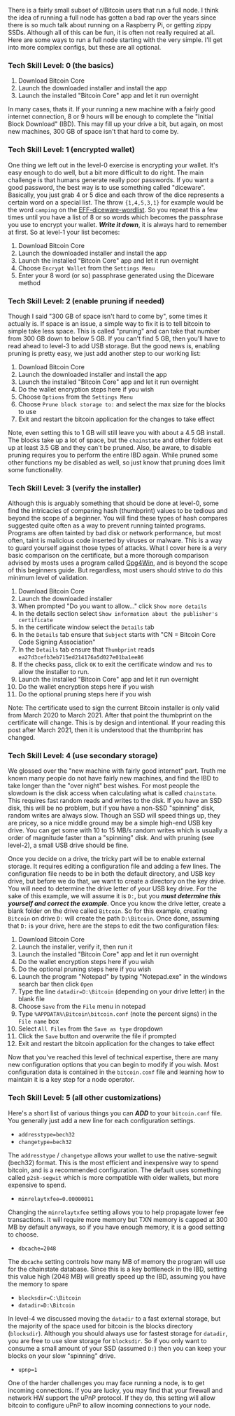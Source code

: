 There is a fairly small subset of r/Bitcoin users that run a full node.  I think the idea of running a full node has gotten a bad rap over the years since there is so much talk about running on a Raspberry Pi, or getting zippy SSDs.  Although all of this can be fun, it is often not really required at all.  Here are some ways to run a full node starting with the very simple.  I'll get into more complex configs, but these are all optional.

### Tech Skill Level: 0 (the basics)

1. Download Bitcoin Core
2. Launch the downloaded installer and install the app
9. Launch the installed "Bitcoin Core" app and let it run overnight

In many cases, thats it.  If your running a new machine with a fairly good internet connection, 8 or 9 hours will be enough to complete the "Initial Block Download" (IBD).  This may fill up your drive a bit, but again, on most new machines, 300 GB of space isn't that hard to come by.

### Tech Skill Level: 1 (encrypted wallet)

One thing we left out in the level-0 exercise is encrypting your wallet.  It's easy enough to do well, but a bit more difficult to do right.  The main challenge is that humans generate really poor passwords.  If you want a good password, the best way is to use something called "diceware".  Basically, you just grab 4 or 5 dice and each throw of the dice represents a certain word on a special list.  The throw `{1,4,5,3,1}` for example would be the word `camping` on the [EFF-diceware-wordlist](https://www.eff.org/files/2016/07/18/eff_large_wordlist.txt).  So you repeat this a few times until you have a list of 8 or so words which becomes the passphrase you use to encrypt your wallet.  ***Write it down***, it is always hard to remember at first.  So at level-1 your list becomes:

1. Download Bitcoin Core
2. Launch the downloaded installer and install the app
9. Launch the installed "Bitcoin Core" app and let it run overnight
4. Choose `Encrypt Wallet` from the `Settings Menu`
5. Enter your 8 word (or so) passphrase generated using the Diceware method

### Tech Skill Level: 2 (enable pruning if needed)

Though I said "300 GB of space isn't hard to come by", some times it actually is.  If space is an issue, a simple way to fix it is to tell bitcoin to simple take less space.  This is called "pruning" and can take that number from 300 GB down to below 5 GB.  If you can't find 5 GB, then you'll have to read ahead to level-3 to add USB storage.  But the good news is, enabling pruning is pretty easy, we just add another step to our working list:

1. Download Bitcoin Core
2. Launch the downloaded installer and install the app
9. Launch the installed "Bitcoin Core" app and let it run overnight
4. Do the wallet encryption steps here if you wish
5. Choose `Options` from the `Settings Menu`
6. Choose `Prune block storage to:` and select the max size for the blocks to use
7. Exit and restart the bitcoin application for the changes to take effect

Note, even setting this to 1 GB will still leave you with about a 4.5 GB install.  The blocks take up a lot of space, but the `chainstate` and other folders eat up at least 3.5 GB and they can't be pruned.  Also, be aware, to disable pruning requires you to perform the entire IBD again.  While pruned some other functions my be disabled as well, so just know that pruning does limit some functionality.

### Tech Skill Level: 3 (verify the installer)

Although this is arguably something that should be done at level-0, some find the intricacies of comparing hash (thumbprint) values to be tedious and beyond the scope of a beginner.  You will find these types of hash compares suggested quite often as a way to prevent running tainted programs.  Programs are often tainted by bad disk or network performance, but most often, taint is malicious code inserted by viruses or malware.  This is a way to guard yourself against those types of attacks.  What I cover here is a very basic comparison on the certificate, but a more thorough comparison advised by mosts uses a program called [Gpg4Win](), and is beyond the scope of this beginners guide.  But regardless, most users should strive to do this minimum level of validation.

1. Download Bitcoin Core
2. Launch the downloaded installer
3. When prompted "Do you want to allow..." click `Show more details`
4. In the details section select `Show information about the publisher's certificate`
5. In the certificate window select the `Details` tab
6. In the `Details` tab ensure that `Subject` starts with "CN = Bitcoin Core Code Signing Association"
7. In the `Details` tab ensure that `Thumbprint` reads `ea27d3cefb3eb715ed214176a5d027e01ba1ee86`
8. If the checks pass, click `OK` to exit the certificate window and `Yes` to allow the installer to run.
9. Launch the installed "Bitcoin Core" app and let it run overnight
10. Do the wallet encryption steps here if you wish
11. Do the optional pruning steps here if you wish

Note: The certificate used to sign the current Bitcoin installer is only valid from March 2020 to March 2021.  After that point the thumbprint on the certificate will change.  This is by design and intentional.  If your reading this post after March 2021, then it is understood that the thumbprint has changed.

### Tech Skill Level: 4 (use secondary storage)

We glossed over the "new machine with fairly good internet" part.  Truth me known many people do not have fairly new machines, and find the IBD to take longer than the "over night" best wishes.  For most people the slowdown is the disk access when calculating what is called `chainstate`.  This requires fast random reads and writes to the disk.  If you have an SSD disk, this will be no problem, but if you have a non-SSD "spinning" disk, random writes are always slow.  Though an SSD will speed things up, they are pricey, so a nice middle ground may be a simple high-end USB key drive.  You can get some with 10 to 15 MB/s random writes which is usually a order of magnitude faster than a "spinning" disk.  And with pruning (see level-2), a small USB drive should be fine.

Once you decide on a drive, the tricky part will be to enable external storage.  It requires editing a configuration file and adding a few lines.  The configuration file needs to be in both the default directory, and USB key drive, but before we do that, we want to create a directory on the key drive.  You will need to determine the drive letter of your USB key drive.  For the sake of this example, we will assume it is `D:`, but you ***must determine this yourself and correct the example***.  Once you know the drive letter, create a blank folder on the drive called `Bitcoin`.  So for this example, creating `Bitcoin` on drive `D:` will create the path `D:\Bitcoin`.  Once done, assuming that `D:` is your drive, here are the steps to edit the two configuration files:

1. Download Bitcoin Core
2. Launch the installer, verify it, then run it
3. Launch the installed "Bitcoin Core" app and let it run overnight
4. Do the wallet encryption steps here if you wish
5. Do the optional pruning steps here if you wish
6. Launch the program "Notepad" by typing "Notepad.exe" in the windows search bar then click `Open`
7. Type the line `datadir=D:\Bitcoin` (depending on your drive letter) in the blank file
8. Choose `Save` from the `File` menu in notepad
9. Type `%APPDATA%\Bitcoin\bitcoin.conf` (note the percent signs) in the `File name` box
10. Select `All Files` from the `Save as type` dropdown
11. Click the `Save` button and overwrite the file if prompted
12. Exit and restart the bitcoin application for the changes to take effect

Now that you've reached this level of technical expertise, there are many new configuration options that you can begin to modify if you wish.  Most configuration data is contained in the `bitcoin.conf` file and learning how to maintain it is a key step for a node operator.

### Tech Skill Level: 5 (all other customizations)

Here's a short list of various things you can ***ADD*** to your `bitcoin.conf` file.  You generally just add a new line for each configuration settings.

* `addresstype=bech32`
* `changetype=bech32`

The `addresstype` / `changetype` allows your wallet to use the native-segwit (bech32) format.  This is the most efficient and inexpensive way to spend bitcoin, and is a recommended configuration.  The default uses something called `p2sh-segwit` which is more compatible with older wallets, but more expensive to spend.

* `minrelaytxfee=0.00000011`

Changing the `minrelaytxfee` setting allows you to help propagate lower fee transactions.  It will require more memory but TXN memory is capped at 300 MB by default anyways, so if you have enough memory, it is a good setting to choose.

* `dbcache=2048`

The `dbcache` setting controls how many MB of memory the program will use for the chainstate database.  Since this is a key bottleneck in the IBD, setting this value high (2048 MB) will greatly speed up the IBD, assuming you have the memory to spare

* `blocksdir=C:\Bitcoin`
* `datadir=D:\Bitcoin`

In level-4 we discussed moving the `datadir` to a fast external storage, but the majority of the space used for bitcoin is the blocks directory (`blocksdir`).  Although you should always use for fastest storage for `datadir`, you are free to use slow storage for `blocksdir`.  So if you only want to consume a small amount of your SSD (assumed `D:`) then you can keep your blocks on your slow "spinning" drive.

* `upnp=1`

One of the harder challenges you may face running a node, is to get incoming connections.  If you are lucky, you may find that your firewall and network HW support the uPnP protocol.  If they do, this setting will allow bitcoin to configure uPnP to allow incoming connections to your node.
